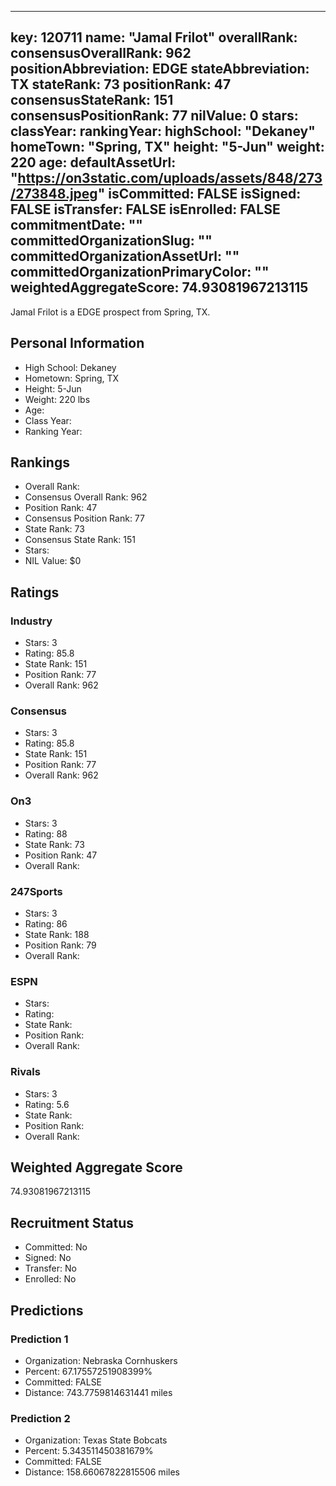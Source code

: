---
  key: 120711
  name: "Jamal Frilot"
  overallRank: 
  consensusOverallRank: 962
  positionAbbreviation: EDGE
  stateAbbreviation: TX
  stateRank: 73
  positionRank: 47
  consensusStateRank: 151
  consensusPositionRank: 77
  nilValue: 0
  stars: 
  classYear: 
  rankingYear: 
  highSchool: "Dekaney"
  homeTown: "Spring, TX"
  height: "5-Jun"
  weight: 220
  age: 
  defaultAssetUrl: "https://on3static.com/uploads/assets/848/273/273848.jpeg"
  isCommitted: FALSE
  isSigned: FALSE
  isTransfer: FALSE
  isEnrolled: FALSE
  commitmentDate: ""
  committedOrganizationSlug: ""
  committedOrganizationAssetUrl: ""
  committedOrganizationPrimaryColor: ""
  weightedAggregateScore: 74.93081967213115
  ---
  
  Jamal Frilot is a EDGE prospect from Spring, TX.
  
  ## Personal Information
  - High School: Dekaney
  - Hometown: Spring, TX
  - Height: 5-Jun
  - Weight: 220 lbs
  - Age: 
  - Class Year: 
  - Ranking Year: 
  
  ## Rankings
  - Overall Rank: 
  - Consensus Overall Rank: 962
  - Position Rank: 47
  - Consensus Position Rank: 77
  - State Rank: 73
  - Consensus State Rank: 151
  - Stars: 
  - NIL Value: $0
  
  ## Ratings
  
  ### Industry
  - Stars: 3
  - Rating: 85.8
  - State Rank: 151
  - Position Rank: 77
  - Overall Rank: 962
  
  ### Consensus
  - Stars: 3
  - Rating: 85.8
  - State Rank: 151
  - Position Rank: 77
  - Overall Rank: 962
  
  ### On3
  - Stars: 3
  - Rating: 88
  - State Rank: 73
  - Position Rank: 47
  - Overall Rank: 
  
  ### 247Sports
  - Stars: 3
  - Rating: 86
  - State Rank: 188
  - Position Rank: 79
  - Overall Rank: 
  
  ### ESPN
  - Stars: 
  - Rating: 
  - State Rank: 
  - Position Rank: 
  - Overall Rank: 
  
  ### Rivals
  - Stars: 3
  - Rating: 5.6
  - State Rank: 
  - Position Rank: 
  - Overall Rank: 
  
  ## Weighted Aggregate Score
  74.93081967213115
  
  ## Recruitment Status
  - Committed: No
  - Signed: No
  - Transfer: No
  - Enrolled: No
  
  
  
  ## Predictions
  
  ### Prediction 1
  - Organization: Nebraska Cornhuskers
  - Percent: 67.17557251908399%
  - Committed: FALSE
  - Distance: 743.7759814631441 miles
  
  ### Prediction 2
  - Organization: Texas State Bobcats
  - Percent: 5.343511450381679%
  - Committed: FALSE
  - Distance: 158.66067822815506 miles
  